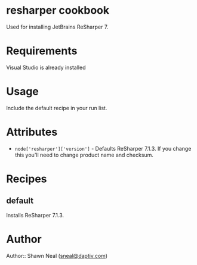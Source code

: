 # resharper cookbook

Used for installing JetBrains ReSharper 7.

# Requirements

Visual Studio is already installed

# Usage

Include the default recipe in your run list.

# Attributes

* `node['resharper']['version']` - Defaults ReSharper 7.1.3. If you change this you'll need to change product name and checksum.

# Recipes

default
-------
Installs ReSharper 7.1.3.

# Author

Author:: Shawn Neal (<sneal@daptiv.com>)
